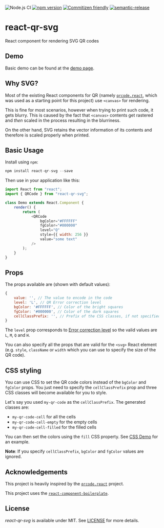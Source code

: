 ![Node.js CI](https://github.com/no23reason/react-qr-svg/workflows/Node.js%20CI/badge.svg) [![npm version](https://img.shields.io/npm/v/react-qr-svg.svg)](https://www.npmjs.com/package/react-qr-svg) [![Commitizen friendly](https://img.shields.io/badge/commitizen-friendly-brightgreen.svg)](http://commitizen.github.io/cz-cli/) [![semantic-release](https://img.shields.io/badge/%20%20%F0%9F%93%A6%F0%9F%9A%80-semantic--release-e10079.svg)](https://github.com/semantic-release/semantic-release)

# react-qr-svg

React component for rendering SVG QR codes

## Demo

Basic demo can be found at the [demo page](https://no23reason.github.io/react-qr-svg/#/demo).

## Why SVG?

Most of the existing React components for QR (namely [`qrcode.react`](https://github.com/zpao/qrcode.react), which was used as a starting point for this project) use `<canvas>` for rendering.

This is fine for most scenarios, however when trying to print such code, it gets blurry. This is caused by the fact that `<canvas>` contents get rastered and _then_ scaled in the process resulting in the blurriness.

On the other hand, SVG retains the vector information of its contents and therefore is scaled properly when printed.

## Basic Usage

Install using `npm`:

```js
npm install react-qr-svg --save
```

Then use in your application like this:

```js
import React from "react";
import { QRCode } from "react-qr-svg";

class Demo extends React.Component {
    render() {
        return (
            <QRCode
                bgColor="#FFFFFF"
                fgColor="#000000"
                level="Q"
                style={{ width: 256 }}
                value="some text"
            />
        );
    }
}
```

## Props

The props available are (shown with default values):

```js
{
    value: '', // The value to encode in the code
    level: 'L', // QR Error correction level
    bgColor: '#FFFFFF', // Color of the bright squares
    fgColor: '#000000', // Color of the dark squares
    cellClassPrefix: '', // Prefix of the CSS classes, if not specified, bgColor and fgColor are ignored
}
```

The `level` prop corresponds to [Error correction level](https://en.wikipedia.org/wiki/QR_code#Error_correction) so the valid values are `L`, `M`, `Q` and `H`.

You can also specify all the props that are valid for the `<svg>` React element (e.g. `style`, `className` or `width` which you can use to specify the size of the QR code).

## CSS styling

You can use CSS to set the QR code colors instead of the `bgColor` and `fgColor` props. You just need to specify the `cellClassPrefix` prop and three CSS classes will become available for you to style.

Let's say you used `my-qr-code` as the `cellClassPrefix`. The generated classes are:

*   `my-qr-code-cell` for all the cells
*   `my-qr-code-cell-empty` for the empty cells
*   `my-qr-code-cell-filled` for the filled cells

You can then set the colors using the `fill` CSS property. See [CSS Demo](https://no23reason.github.io/react-qr-svg/#/css-demo) for an example.

**Note**: If you specify `cellClassPrefix`, `bgColor` and `fgColor` values are ignored.

## Acknowledgements

This project is heavily inspired by the [`qrcode.react`](https://github.com/zpao/qrcode.react) project.

This project uses the [`react-component-boilerplate`](https://github.com/survivejs/react-component-boilerplate).

## License

_react-qr-svg_ is available under MIT. See [LICENSE](https://github.com/no23reason/react-qr-svg/tree/master/LICENSE) for more details.
